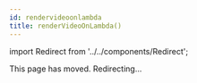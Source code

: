 ```yaml
---
id: rendervideoonlambda
title: renderVideoOnLambda()
---
```


import Redirect from '../../components/Redirect';

This page has moved. Redirecting...

<Redirect redirect="/docs/lambda/rendermediaonlambda"/>
